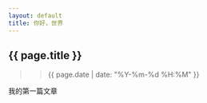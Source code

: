 ```yaml
---
layout: default
title: 你好，世界
---
```


## {{ page.title }}
>>{{ page.date | date: "%Y-%m-%d %H:%M" }}  

我的第一篇文章  
